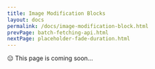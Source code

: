 ```yaml
---
title: Image Modification Blocks
layout: docs
permalink: /docs/image-modification-block.html
prevPage: batch-fetching-api.html
nextPage: placeholder-fade-duration.html
---
```


<div class = "warning">😑 This page is coming soon...</div>